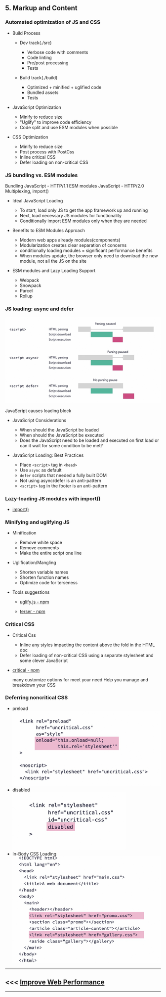 ## 5. Markup and Content

### Automated optimization of JS and CSS

- Build Process

  - Dev track(./src)

    - Verbose code with comments
    - Code linting
    - Pre/post processing
    - Tests

  - Build track(./build)

    - Optimized + minified + uglified code
    - Bundled assets
    - Tests

- JavaScript Optimization

  - Minify to reduce size
  - "Uglify" to improve code efficiency
  - Code split and use ESM modules when possible

- CSS Optimization

  - Minify to reduce size
  - Post process with PostCss
  - Inline critical CSS
  - Defer loading on non-critical CSS

### JS bundling vs. ESM modules

Bundling JavaScript - HTTP/1.1
ESM modules JavaScript - HTTP/2.0 Multiplexing, import()

- Ideal JavaScript Loading

  - To start, load only JS to get the app framework up and running
  - Next, load necessary JS modules for functionality
  - Conditionally import ESM modules only when they are needed

- Benefits to ESM Modules Approach

  - Modern web apps already modules(components)
  - Modularization creates clear separation of concerns
  - conditionally loading modules = significant performance benefits
  - When modules update, the browser only need to download the new module, not all the JS on the site

- ESM modules and Lazy Loading Support

  - Webpack
  - Snowpack
  - Parcel
  - Rollup

### JS loading: async and defer

![JS default async defer vs](../assets/JavaScript%20default%20async%20defer%20vs.PNG)

JavaScript causes loading block

- JavaScript Considerations

  - When should the JavaScript be loaded
  - When should the JavaScript be executed
  - Does the JavaScript need to be loaded and executed on first load or can it wait for some condition to be met?

- JavaScript Loading: Best Practices

  - Place `<script>` tag in `<head>`
  - Use `async` as default
  - `defer` scripts that needed a fully built DOM
  - Not using async/defer is an anti-pattern
  - `<script>` tag in the footer is an anti-pattern

### Lazy-loading JS modules with import()

- [import()](https://developer.mozilla.org/en-US/docs/Web/JavaScript/Reference/Statements/import)

### Minifying and uglifying JS

- Minification

  - Remove white space
  - Remove comments
  - Make the entire script one line

- Uglification/Mangling

  - Shorten variable names
  - Shorten function names
  - Optimize code for terseness

- Tools suggestions

  - [uglify.js - npm](https://www.npmjs.com/package/uglify-js)

  - [terser - npm](https://www.npmjs.com/package/terse)

### Critical CSS

- Critical Css

  - Inline any styles impacting the content above the fold in the HTML doc
  - Defer loading of non-critical CSS using a separate stylesheet and some clever JavaScript

- [critical - npm](https://www.npmjs.com/package/critical)

  many customize options for meet your need
  Help you manage and breakdown your CSS

### Deferring noncritical CSS

- preload   
  ![preload](../assets/CSS%20preload.PNG)
- disabled   
  ![disabled](../assets/CSS%20disabled.PNG)
- In-Body CSS Loading   
  ![In-Body](../assets/CSS%20In-Body.PNG)

***
## <<< [Improve Web Performance](../README.md)
*** 